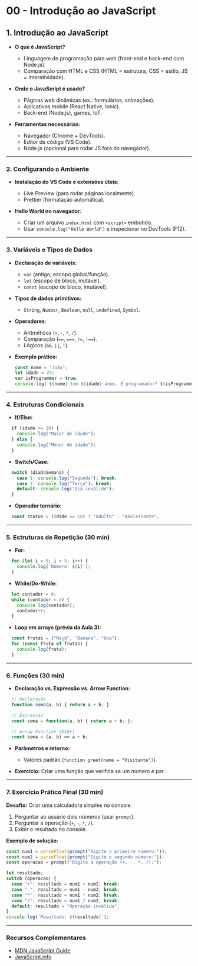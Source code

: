 # 00 - **Introdução ao JavaScript**

## 1. Introdução ao JavaScript

- **O que é JavaScript?**  

  - Linguagem de programação para web (front-end e back-end com Node.js).  
  - Comparação com HTML e CSS (HTML = estrutura, CSS = estilo, JS = interatividade).  

- **Onde o JavaScript é usado?**  

  - Páginas web dinâmicas (ex.: formulários, animações).  
  - Aplicativos mobile (React Native, Ionic).  
  - Back-end (Node.js), games, IoT.  

- **Ferramentas necessárias:**  

  - Navegador (Chrome + DevTools).  
  - Editor de código (VS Code).  
  - Node.js (opcional para rodar JS fora do navegador).  

---

### **2. Configurando o Ambiente**

- **Instalação do VS Code e extensões úteis:**  
  - Live Preview (para rodar páginas localmente).  
  - Prettier (formatação automática).  

- **Hello World no navegador:**  
  - Criar um arquivo `index.html` com `<script>` embutido.  
  - Usar `console.log("Hello World")` e inspecionar no DevTools (F12).  

---

### 3. Variáveis e Tipos de Dados  

- **Declaração de variáveis:**  
  - `var` (antigo, escopo global/função).  
  - `let` (escopo de bloco, mutável).  
  - `const` (escopo de bloco, imutável).
  
- **Tipos de dados primitivos:**  
  - `String`, `Number`, `Boolean`, `null`, `undefined`, `Symbol`.  

- **Operadores:**  
  - Aritméticos (`+`, `-`, `*`, `/`).  
  - Comparação (`==`, `===`, `!=`, `!==`).  
  - Lógicos (`&&`, `||`, `!`).  

- **Exemplo prático:**  

  ```javascript
  const nome = "João";
  let idade = 25;
  var isProgrammer = true;
  console.log(`${nome} tem ${idade} anos. É programador? ${isProgrammer}`);
  ```

---

### 4. Estruturas Condicionais  

- **If/Else:**  

```javascript
  if (idade >= 18) {
    console.log("Maior de idade");
  } else {
    console.log("Menor de idade");
  }
```  

- **Switch/Case:**  

```javascript
  switch (diaDaSemana) {
    case 1: console.log("Segunda"); break;
    case 2: console.log("Terça"); break;
    default: console.log("Dia inválido");
  }
```  

- **Operador ternário:**  

```javascript
  const status = (idade >= 18) ? "Adulto" : "Adolescente";
```

---

### **5. Estruturas de Repetição (30 min)**  

- **For:**  

```javascript
  for (let i = 0; i < 5; i++) {
    console.log(`Número: ${i}`);
  }
```  

- **While/Do-While:**  

```javascript
  let contador = 0;
  while (contador < 3) {
    console.log(contador);
    contador++;
  }
```  

- **Loop em arrays (prévia da Aula 3):**  

```javascript
  const frutas = ["Maçã", "Banana", "Uva"];
  for (const fruta of frutas) {
    console.log(fruta);
  }
  ```

---

### **6. Funções (30 min)**  

- **Declaração vs. Expressão vs. Arrow Function:**  

```javascript
  // Declaração
  function soma(a, b) { return a + b; }

  // Expressão
  const soma = function(a, b) { return a + b; };

  // Arrow Function (ES6+)
  const soma = (a, b) => a + b;
```  

- **Parâmetros e retorno:**  

  - Valores padrão (`function greet(name = "Visitante")`).  
- **Exercício:** Criar uma função que verifica se um número é par.  

---

### **7. Exercício Prático Final (30 min)**  

**Desafio:** Criar uma calculadora simples no console:  

1. Perguntar ao usuário dois números (usar `prompt`).  
2. Perguntar a operação (`+`, `-`, `*`, `/`).  
3. Exibir o resultado no console.  

**Exemplo de solução:**  

```javascript
const num1 = parseFloat(prompt("Digite o primeiro número:"));
const num2 = parseFloat(prompt("Digite o segundo número:"));
const operacao = prompt("Digite a operação (+, -, *, /):");

let resultado;
switch (operacao) {
  case "+": resultado = num1 + num2; break;
  case "-": resultado = num1 - num2; break;
  case "*": resultado = num1 * num2; break;
  case "/": resultado = num1 / num2; break;
  default: resultado = "Operação inválida";
}
console.log(`Resultado: ${resultado}`);
```

---

### Recursos Complementares

- [MDN JavaScript Guide](https://developer.mozilla.org/pt-BR/docs/Web/JavaScript/Guide)  
- [JavaScript.info](https://javascript.info/)
